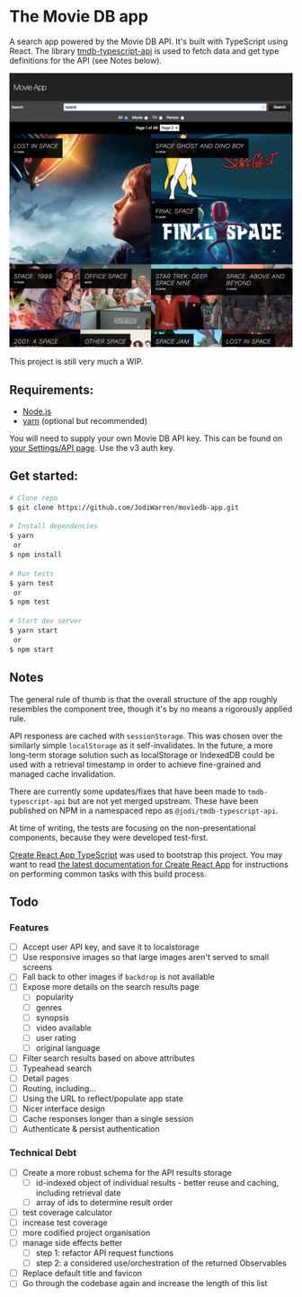 # The Movie DB app

A search app powered by the Movie DB API. It's built with TypeScript using React. The library [tmdb-typescript-api](https://github.com/xusoo/tmdb-typescript-api) is used to fetch data and get type definitions for the API (see Notes below).  

![App Screenshot](screenshot.jpg)

This project is still very much a WIP.

## Requirements:
- [Node.js](https://nodejs.org/)
- [yarn](https://yarnpkg.com/) (optional but recommended)

You will need to supply your own Movie DB API key. This can be found on [your Settings/API page](https://www.themoviedb.org/settings/api). Use the v3 auth key. 

## Get started:
```bash
# Clone repo 
$ git clone https://github.com/JodiWarren/moviedb-app.git

# Install dependencies
$ yarn 
 or
$ npm install

# Run tests
$ yarn test
 or
$ npm test

# Start dev server
$ yarn start
 or 
$ npm start
```

## Notes
The general rule of thumb is that the overall structure of the app roughly resembles the component tree, though it's by no means a rigorously applied rule.

API responess are cached with `sessionStorage`. This was chosen over the similarly simple `localStorage` as it self-invalidates. In the future, a more long-term storage solution such as localStorage or IndexedDB could be used with a retrieval timestamp in order to achieve fine-grained and managed cache invalidation.

There are currently some updates/fixes that have been made to `tmdb-typescript-api` but are not yet merged upstream. These have been published on NPM in a namespaced repo as `@jodi/tmdb-typescript-api`.

At time of writing, the tests are focusing on the non-presentational components, because they were developed test-first.

[Create React App TypeScript](https://github.com/wmonk/create-react-app-typescript) was used to bootstrap this project. You may want to read [the latest documentation for Create React App](https://github.com/facebook/create-react-app/blob/master/packages/react-scripts/template/README.md) for instructions on performing common tasks with this build process.

## Todo
### Features
- [ ] Accept user API key, and save it to localstorage
- [ ] Use responsive images so that large images aren't served to small screens
- [ ] Fall back to other images if `backdrop` is not available
- [ ] Expose more details on the search results page
  - [ ] popularity
  - [ ] genres
  - [ ] synopsis
  - [ ] video available
  - [ ] user rating
  - [ ] original language
- [ ] Filter search results based on above attributes
- [ ] Typeahead search
- [ ] Detail pages
- [ ] Routing, including...
- [ ] Using the URL to reflect/populate app state
- [ ] Nicer interface design
- [ ] Cache responses longer than a single session
- [ ] Authenticate & persist authentication

### Technical Debt
- [ ] Create a more robust schema for the API results storage
  - [ ] id-indexed object of individual results - better reuse and caching, including retrieval date
  - [ ] array of ids to determine result order
- [ ] test coverage calculator
- [ ] increase test coverage
- [ ] more codified project organisation
- [ ] manage side effects better
  - [ ] step 1: refactor API request functions
  - [ ] step 2: a considered use/orchestration of the returned Observables
- [ ] Replace default title and favicon
- [ ] Go through the codebase again and increase the length of this list